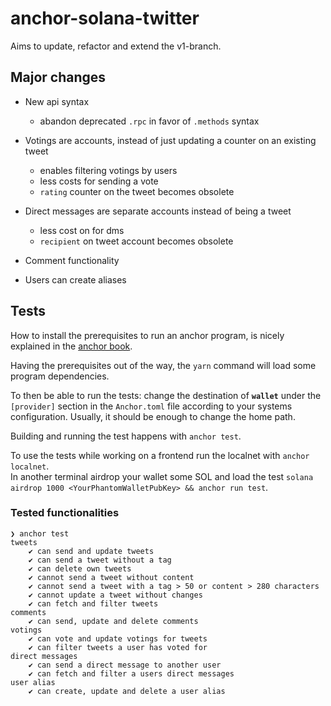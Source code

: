 # anchor-solana-twitter

Aims to update, refactor and extend the v1-branch.

## Major changes

-  New api syntax

   -  abandon deprecated `.rpc` in favor of `.methods` syntax

-  Votings are accounts, instead of just updating a counter on an existing tweet

   -  enables filtering votings by users
   -  less costs for sending a vote
   -  `rating` counter on the tweet becomes obsolete

-  Direct messages are separate accounts instead of being a tweet

   -  less cost on for dms
   -  `recipient` on tweet account becomes obsolete

-  Comment functionality

-  Users can create aliases

## Tests

How to install the prerequisites to run an anchor program, is nicely explained in the [anchor book][1].

Having the prerequisites out of the way, the `yarn` command will load some program dependencies.

To then be able to run the tests: change the destination of **`wallet`** under the `[provider]` section in the `Anchor.toml` file according to your systems configuration. 
Usually, it should be enough to change the home path.

Building and running the test happens with `anchor test`.

To use the tests while working on a frontend run the localnet with `anchor localnet`.<br>
In another terminal airdrop your wallet some SOL and load the test `solana airdrop 1000 <YourPhantomWalletPubKey> && anchor run test`.

### Tested functionalities

```
❯ anchor test                                                                                              
tweets
	✔ can send and update tweets
	✔ can send a tweet without a tag
	✔ can delete own tweets
	✔ cannot send a tweet without content
	✔ cannot send a tweet with a tag > 50 or content > 280 characters
	✔ cannot update a tweet without changes
	✔ can fetch and filter tweets
comments
	✔ can send, update and delete comments
votings
	✔ can vote and update votings for tweets
	✔ can filter tweets a user has voted for
direct messages
	✔ can send a direct message to another user
	✔ can fetch and filter a users direct messages
user alias
	✔ can create, update and delete a user alias
```

[1]: https://book.anchor-lang.com/getting_started/installation.html


